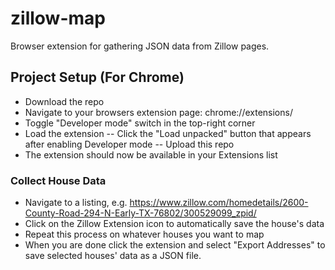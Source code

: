 # zillow-map

Browser extension for gathering JSON data from Zillow pages.

## Project Setup (For Chrome)

- Download the repo
- Navigate to your browsers extension page: chrome://extensions/
- Toggle "Developer mode" switch in the top-right corner
- Load the extension
  -- Click the "Load unpacked" button that appears after enabling Developer mode
  -- Upload this repo
- The extension should now be available in your Extensions list

### Collect House Data

- Navigate to a listing, e.g. https://www.zillow.com/homedetails/2600-County-Road-294-N-Early-TX-76802/300529099_zpid/
- Click on the Zillow Extension icon to automatically save the house's data
- Repeat this process on whatever houses you want to map
- When you are done click the extension and select "Export Addresses" to save selected houses' data as a JSON file.
